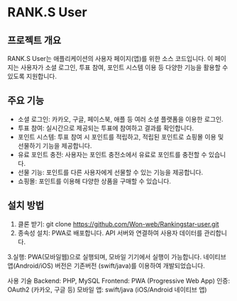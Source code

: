 # RANK.S User

## 프로젝트 개요
RANK.S User는 애플리케이션의 사용자 페이지(앱)를 위한 소스 코드입니다. 
이 페이지는 사용자가 소셜 로그인, 투표 참여, 포인트 시스템 이용 등 다양한 기능을 활용할 수 있도록 지원합니다.

## 주요 기능
- 소셜 로그인: 카카오, 구글, 페이스북, 애플 등 여러 소셜 플랫폼을 이용한 로그인.
- 투표 참여: 실시간으로 제공되는 투표에 참여하고 결과를 확인합니다.
- 포인트 시스템: 투표 참여 시 포인트를 적립하고, 적립된 포인트로 쇼핑몰 이용 및 선물하기 기능을 제공합니다.
- 유료 포인트 충전: 사용자는 포인트 충전소에서 유료로 포인트를 충전할 수 있습니다.
- 선물 기능: 포인트를 다른 사용자에게 선물할 수 있는 기능을 제공합니다.
- 쇼핑몰: 포인트를 이용해 다양한 상품을 구매할 수 있습니다.

## 설치 방법
1. 클론 받기:
   git clone https://github.com/Won-web/Rankingstar-user.git
2. 종속성 설치:
PWA로 배포합니다.
API 서버와 연결하여 사용자 데이터를 관리합니다.

3.실행:
PWA(모바일웹)으로 실행되며, 모바일 기기에서 실행이 가능합니다.
네이티브 앱(Android/iOS) 버전은 기존버전 (swift/java)를 이용하여 개발되었습니다.

사용 기술
Backend: PHP, MySQL
Frontend: PWA (Progressive Web App)
인증: OAuth2 (카카오, 구글 등)
모바일 앱: swift/java (iOS/Android 네이티브 앱)


